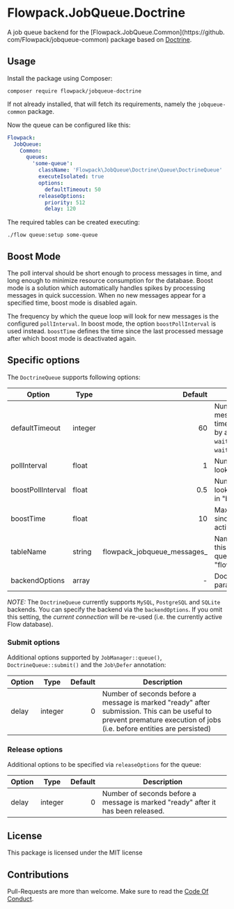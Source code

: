 # Flowpack.JobQueue.Doctrine

A job queue backend for the [Flowpack.JobQueue.Common](https://github.
com/Flowpack/jobqueue-common) package based on [Doctrine](http://www.doctrine-project.org/).

## Usage

Install the package using Composer:

```
composer require flowpack/jobqueue-doctrine
```

If not already installed, that will fetch its requirements, namely the 
`jobqueue-common` package.

Now the queue can be configured like this:

```yaml
Flowpack:
  JobQueue:
    Common:
      queues:
        'some-queue':
          className: 'Flowpack\JobQueue\Doctrine\Queue\DoctrineQueue'
          executeIsolated: true
          options:
            defaultTimeout: 50
          releaseOptions:
            priority: 512
            delay: 120
```

The required tables can be created executing:

```
./flow queue:setup some-queue
```

## Boost Mode

The poll interval should be short enough to process messages in time, and long
enough to minimize resource consumption for the database. Boost mode is a 
solution which automatically handles spikes by processing messages in quick 
succession. When no new messages appear for a specified time, boost mode is
disabled again.

The frequency by which the queue loop will look for new messages is the 
configured `pollInterval`. In boost mode, the option `boostPollInterval` is 
used instead. `boostTime` defines the time since the last processed message 
after which boost mode is deactivated again.

## Specific options

The `DoctrineQueue` supports following options:

| Option            | Type    |                                 Default | Description                                                                                                                                                             |
|-------------------|---------|----------------------------------------:|-------------------------------------------------------------------------------------------------------------------------------------------------------------------------|
| defaultTimeout    | integer |                                      60 | Number of seconds new messages are waited for before a timeout occurs, this is overridden by a "timeout" argument in the `waitAndTake()` and `waitAndReserve()` methods |
| pollInterval      | float   |                                       1 | Number of seconds between SQL lookups for new messages                                                                                                                  |
| boostPollInterval | float   |                                     0.5 | Number of seconds between SQL lookups for new messages when in "boost mode"                                                                                             |
| boostTime         | float   |                                      10 | Maximum number of seconds since last processed message to activate "boost mode"                                                                                         |
| tableName         | string  | flowpack_jobqueue_messages_<queue-name> | Name of the database table for this queue. By default this is the queue name prefixed with "flowpack_jobqueue_messages_"                                                |
| backendOptions    | array   |                                       - | Doctrine-specific connection params (see [Doctrine reference](http://doctrine-orm.readthedocs.io/projects/doctrine-dbal/en/latest/reference/configuration.html))        |

*NOTE:* The `DoctrineQueue` currently supports `MySQL`, `PostgreSQL` and 
`SQLite` backends. You can specify the backend via the `backendOptions`. If 
you omit this setting, the *current connection* will be re-used (i.e. the 
currently active Flow database).

### Submit options

Additional options supported by `JobManager::queue()`, `DoctrineQueue::submit()` and the `Job\Defer` annotation:

| Option | Type    | Default | Description                                                                                                                                                           |
|--------|---------|--------:|-----------------------------------------------------------------------------------------------------------------------------------------------------------------------|
| delay  | integer |       0 | Number of seconds before a message is marked "ready" after submission. This can be useful to prevent premature execution of jobs (i.e. before entities are persisted) |

### Release options

Additional options to be specified via `releaseOptions` for the queue:

| Option | Type    | Default | Description                                                                      |
|--------|---------|--------:|----------------------------------------------------------------------------------|
| delay  | integer |       0 | Number of seconds before a message is marked "ready" after it has been released. |

## License

This package is licensed under the MIT license

## Contributions

Pull-Requests are more than welcome. Make sure to read the [Code Of Conduct](CodeOfConduct.rst).
